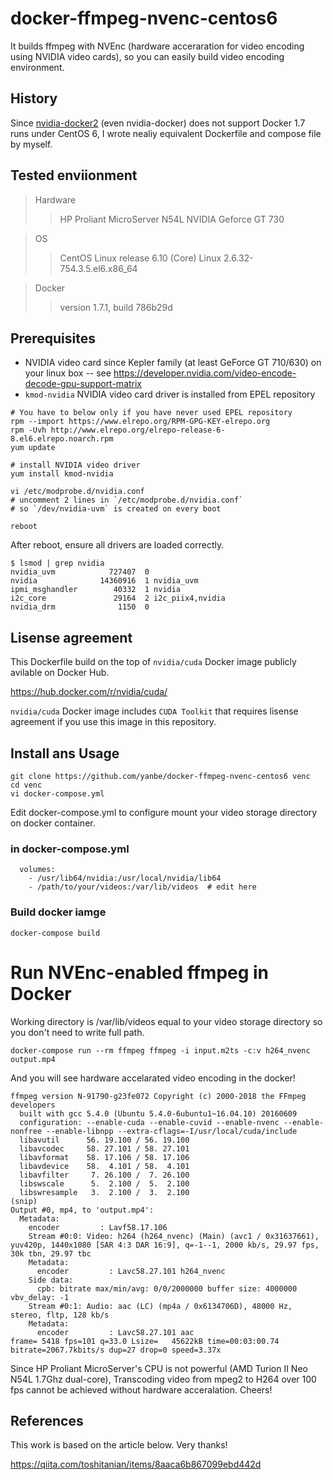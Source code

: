 # docker-ffmpeg-nvenc-centos6
It builds ffmpeg with NVEnc (hardware acceraration for video encoding using NVIDIA video cards),
 so you can easily build video encoding environment.


## History

Since [nvidia-docker2](https://github.com/NVIDIA/nvidia-docker) (even nvidia-docker)
does not support Docker 1.7 runs under CentOS 6, I wrote nealiy equivalent
Dockerfile and compose file by myself.

## Tested enviionment

> Hardware
>> HP Proliant MicroServer N54L
>> NVIDIA Geforce GT 730

> OS
>> CentOS Linux release 6.10 (Core)
>> Linux 2.6.32-754.3.5.el6.x86_64

> Docker
>> version 1.7.1, build 786b29d

## Prerequisites

- NVIDIA video card since Kepler family (at least GeForce GT 710/630) on your linux box
-- see https://developer.nvidia.com/video-encode-decode-gpu-support-matrix
- `kmod-nvidia` NVIDIA video card driver is installed from EPEL repository

```
# You have to below only if you have never used EPEL repository
rpm --import https://www.elrepo.org/RPM-GPG-KEY-elrepo.org
rpm -Uvh http://www.elrepo.org/elrepo-release-6-8.el6.elrepo.noarch.rpm
yum update

# install NVIDIA video driver
yum install kmod-nvidia

vi /etc/modprobe.d/nvidia.conf
# uncomment 2 lines in `/etc/modprobe.d/nvidia.conf`
# so `/dev/nvidia-uvm` is created on every boot

reboot
```

After reboot, ensure all drivers are loaded correctly.


```
$ lsmod | grep nvidia
nvidia_uvm            727407  0
nvidia              14360916  1 nvidia_uvm
ipmi_msghandler        40332  1 nvidia
i2c_core               29164  2 i2c_piix4,nvidia
nvidia_drm              1150  0

```

## Lisense agreement

This Dockerfile build on the top of `nvidia/cuda` Docker image publicly avilable on Docker Hub.

https://hub.docker.com/r/nvidia/cuda/

`nvidia/cuda` Docker image includes `CUDA Toolkit` that requires lisense agreement
if you use this image in this repository.

## Install ans Usage

```
git clone https://github.com/yanbe/docker-ffmpeg-nvenc-centos6 venc
cd venc
vi docker-compose.yml
```
Edit docker-compose.yml to configure mount your video storage directory on docker container.

### in docker-compose.yml
```
  volumes:
    - /usr/lib64/nvidia:/usr/local/nvidia/lib64
    - /path/to/your/videos:/var/lib/videos  # edit here
```
### Build docker iamge

```
docker-compose build
```

# Run NVEnc-enabled ffmpeg in Docker

Working directory is /var/lib/videos equal to your video storage directory
so you don't need to write full path.

```
docker-compose run --rm ffmpeg ffmpeg -i input.m2ts -c:v h264_nvenc output.mp4

```

And you will see hardware accelarated video encoding in the docker!

```
ffmpeg version N-91790-g23fe072 Copyright (c) 2000-2018 the FFmpeg developers
  built with gcc 5.4.0 (Ubuntu 5.4.0-6ubuntu1~16.04.10) 20160609
  configuration: --enable-cuda --enable-cuvid --enable-nvenc --enable-nonfree --enable-libnpp --extra-cflags=-I/usr/local/cuda/include
  libavutil      56. 19.100 / 56. 19.100
  libavcodec     58. 27.101 / 58. 27.101
  libavformat    58. 17.106 / 58. 17.106
  libavdevice    58.  4.101 / 58.  4.101
  libavfilter     7. 26.100 /  7. 26.100
  libswscale      5.  2.100 /  5.  2.100
  libswresample   3.  2.100 /  3.  2.100
(snip)
Output #0, mp4, to 'output.mp4':
  Metadata:
    encoder         : Lavf58.17.106
    Stream #0:0: Video: h264 (h264_nvenc) (Main) (avc1 / 0x31637661), yuv420p, 1440x1080 [SAR 4:3 DAR 16:9], q=-1--1, 2000 kb/s, 29.97 fps, 30k tbn, 29.97 tbc
    Metadata:
      encoder         : Lavc58.27.101 h264_nvenc
    Side data:
      cpb: bitrate max/min/avg: 0/0/2000000 buffer size: 4000000 vbv_delay: -1
    Stream #0:1: Audio: aac (LC) (mp4a / 0x6134706D), 48000 Hz, stereo, fltp, 128 kb/s
    Metadata:
      encoder         : Lavc58.27.101 aac
frame= 5418 fps=101 q=33.0 Lsize=   45622kB time=00:03:00.74 bitrate=2067.7kbits/s dup=27 drop=0 speed=3.37x

```

Since HP Proliant MicroServer's CPU is not powerful (AMD Turion II Neo N54L 1.7Ghz dual-core),
Transcoding video from mpeg2 to H264 over 100 fps cannot be achieved without hardware acceralation.
Cheers!

## References

This work is based on the article below. Very thanks!

https://qiita.com/toshitanian/items/8aaca6b867099ebd442d
